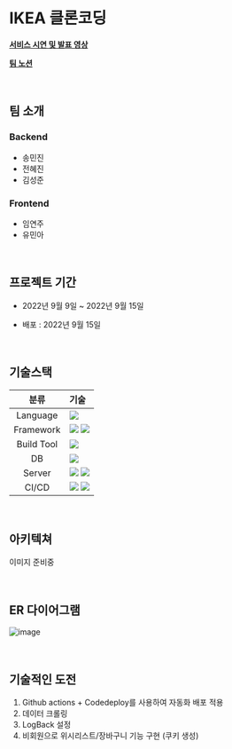 # IKEA 클론코딩

**[서비스 시연 및 발표 영상]()**

**[팀 노션](https://www.notion.so/7-IKEA-081fb84cc30747b981c8720a035b48fb)**


<br />

##  팀 소개
### Backend
- 송민진
- 전혜진
- 김성준

### Frontend
- 임연주
- 유민아

<br />

## 프로젝트 기간
- 2022년 9월 9일 ~ 2022년 9월 15일

- 배포 : 2022년 9월 15일

<br />

## 기술스택
|분류|기술|
| :-: |:- |
|Language|<img src="https://img.shields.io/badge/JAVA-007396?style=for-the-badge&logo=java&logoColor=white">|
|Framework|<img src="https://img.shields.io/badge/Spring-6DB33F?style=for-the-badge&logo=Spring&logoColor=white"> <img src="https://img.shields.io/badge/Springboot-6DB33F?style=for-the-badge&logo=Springboot&logoColor=white">|
|Build Tool|<img src="https://img.shields.io/badge/gradle-02303A?style=for-the-badge&logo=gradle&logoColor=white">|
|DB|<img src="https://img.shields.io/badge/mysql-4479A1?style=for-the-badge&logo=mysql&logoColor=white">|
|Server|<img src="https://img.shields.io/badge/aws-232F3E?style=for-the-badge&logo=AmazonAWS&logoColor=white"> <img src="https://img.shields.io/badge/Amazon S3-569A31?style=for-the-badge&logo=Amazon S3&logoColor=white">|
|CI/CD|<img src="https://img.shields.io/badge/GitHub Actions-2088FF?style=for-the-badge&logo=GitHub Actions&logoColor=white"> <img src="https://img.shields.io/badge/codedeploy-6DB33F?style=for-the-badge&logo=codedeploy&logoColor=white">|


<br />

## 아키텍쳐
이미지 준비중

<br />

##  ER 다이어그램
![image](https://user-images.githubusercontent.com/100582309/190291885-0628d7b3-68b5-4320-891d-0b3c57fd9643.png)


<br />

## 기술적인 도전

1. Github actions + Codedeploy를 사용하여 자동화 배포 적용
2. 데이터 크롤링
3. LogBack 설정
4. 비회원으로 위시리스트/장바구니 기능 구현 (쿠키 생성)
   <br />
